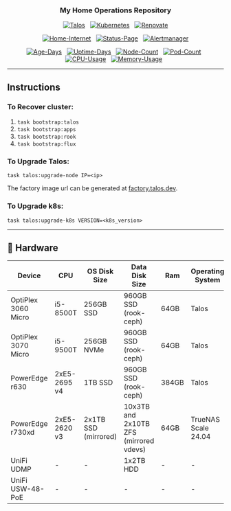 <div align="center">

### My Home Operations Repository

</div>

<div align="center">

[![Talos](https://img.shields.io/endpoint?url=https%3A%2F%2Fkromgo.housefam.casa%2Fquery%3Fformat%3Dendpoint%26metric%3Dtalos_version&style=for-the-badge&logo=talos&logoColor=white&color=blue&label=%20)](https://www.talos.dev/)&nbsp;&nbsp;
[![Kubernetes](https://img.shields.io/endpoint?url=https%3A%2F%2Fkromgo.housefam.casa%2Fquery%3Fformat%3Dendpoint%26metric%3Dkubernetes_version&style=for-the-badge&logo=kubernetes&logoColor=white&color=blue&label=%20)](https://www.talos.dev/)&nbsp;&nbsp;
[![Renovate](https://img.shields.io/github/actions/workflow/status/caycehouse/home-ops/renovate.yaml?branch=main&label=&logo=renovatebot&style=for-the-badge&color=blue)](https://github.com/caycehouse/home-ops/actions/workflows/renovate.yaml)

</div>

<div align="center">

[![Home-Internet](https://img.shields.io/uptimerobot/status/m797044251-175b66fd080347cba92eab7d?color=brightgreeen&label=Home%20Internet&style=for-the-badge&logo=ubiquiti&logoColor=white)](https://status.housefam.casa)&nbsp;&nbsp;
[![Status-Page](https://img.shields.io/uptimerobot/status/m797044253-d5e05cfb7efa9b098b99d258?color=brightgreeen&label=Status%20Page&style=for-the-badge&logo=statuspage&logoColor=white)](https://status.housefam.casa)&nbsp;&nbsp;
[![Alertmanager](https://img.shields.io/endpoint?url=https%3A%2F%2Fhealthchecks.io%2Fb%2F2%2F03387ff3-d245-4a6f-89b7-c20f9b494bd0.shields&color=brightgreeen&label=Alertmanager&style=for-the-badge&logo=prometheus&logoColor=white)](https://status.housefam.casa)

</div>

<div align="center">

[![Age-Days](https://img.shields.io/endpoint?url=https%3A%2F%2Fkromgo.housefam.casa%2Fquery%3Fformat%3Dendpoint%26metric%3Dcluster_age_days&style=flat-square&label=Age)](https://github.com/kashalls/kromgo/)&nbsp;&nbsp;
[![Uptime-Days](https://img.shields.io/endpoint?url=https%3A%2F%2Fkromgo.housefam.casa%2Fquery%3Fformat%3Dendpoint%26metric%3Dcluster_uptime_days&style=flat-square&label=Uptime)](https://github.com/kashalls/kromgo/)&nbsp;&nbsp;
[![Node-Count](https://img.shields.io/endpoint?url=https%3A%2F%2Fkromgo.housefam.casa%2Fquery%3Fformat%3Dendpoint%26metric%3Dcluster_node_count&style=flat-square&label=Nodes)](https://github.com/kashalls/kromgo/)&nbsp;&nbsp;
[![Pod-Count](https://img.shields.io/endpoint?url=https%3A%2F%2Fkromgo.housefam.casa%2Fquery%3Fformat%3Dendpoint%26metric%3Dcluster_pod_count&style=flat-square&label=Pods)](https://github.com/kashalls/kromgo/)&nbsp;&nbsp;
[![CPU-Usage](https://img.shields.io/endpoint?url=https%3A%2F%2Fkromgo.housefam.casa%2Fquery%3Fformat%3Dendpoint%26metric%3Dcluster_cpu_usage&style=flat-square&label=CPU)](https://github.com/kashalls/kromgo/)&nbsp;&nbsp;
[![Memory-Usage](https://img.shields.io/endpoint?url=https%3A%2F%2Fkromgo.housefam.casa%2Fquery%3Fformat%3Dendpoint%26metric%3Dcluster_memory_usage&style=flat-square&label=Memory)](https://github.com/kashalls/kromgo/)&nbsp;&nbsp;

</div>

---

## Instructions

### To Recover cluster:

1. `task bootstrap:talos`
2. `task bootstrap:apps`
3. `task bootstrap:rook`
4. `task bootstrap:flux`

### To Upgrade Talos:

`task talos:upgrade-node IP=<ip>`

The factory image url can be generated at [factory.talos.dev](factory.talos.dev).

### To Upgrade k8s:

`task talos:upgrade-k8s VERSION=<k8s_version>`

---

## 🔧 Hardware

| Device              | CPU          | OS Disk Size         | Data Disk Size                         | Ram   | Operating System    | Purpose               |
|---------------------|--------------|----------------------|----------------------------------------|-------|---------------------|-----------------------|
| OptiPlex 3060 Micro | i5-8500T     | 256GB SSD            | 960GB SSD (rook-ceph)                  | 64GB  | Talos               | Kubernetes Controller |
| OptiPlex 3070 Micro | i5-9500T     | 256GB NVMe           | 960GB SSD (rook-ceph)                  | 64GB  | Talos               | Kubernetes Controller |
| PowerEdge r630      | 2xE5-2695 v4 | 1TB SSD              | 960GB SSD (rook-ceph)                  | 384GB | Talos               | Kubernetes Controller |
| PowerEdge r730xd    | 2xE5-2620 v3 | 2x1TB SSD (mirrored) | 10x3TB and 2x10TB ZFS (mirrored vdevs) | 64GB  | TrueNAS Scale 24.04 | NFS + Backup Server   |
| UniFi UDMP          | -            | -                    | 1x2TB HDD                              | -     | -                   | Router & NVR          |
| UniFi USW-48-PoE    | -            | -                    | -                                      | -     | -                   | SFP+ PoE Switch       |
